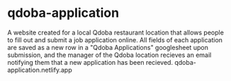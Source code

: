 # qdoba-application

A website created for a local Qdoba restaurant location that allows people to fill out and submit a job application online. All fields of each application are saved as a new row in a "Qdoba Applications" googlesheet upon submission, and the manager of the Qdoba location recieves an email notifying them that a new application has been recieved. qdoba-application.netlify.app
